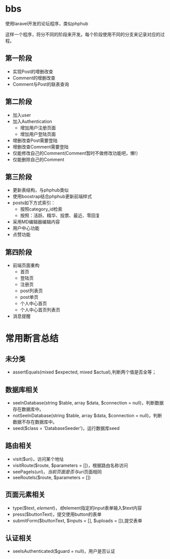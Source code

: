 # bbs
使用laravel开发的论坛程序，类似phphub

这样一个程序，将分不同的阶段来开发。每个阶段使用不同的分支来记录对应的过程。

## 第一阶段
* 实现Post的增删改查
* Comment的增删改查
* Comment与Post的联表查询

## 第二阶段

* 加入user
* 加入Authentication
    * 增加用户注册页面
    * 增加用户登陆页面
* 增删改查Post需要登陆
* 增删改查Comment需要登陆
* 仅能修改自己的Comment(Comment暂时不做修改功能吧，懒!）
* 仅能删除自己的Comment


## 第三阶段

* 更新表结构，与phphub类似
* 使用boostrap结合phphub更新前端样式
* posts如下方式索引：
    * 按照category_id检索
    * 按照：活跃、精华、投票、最近、零回复
* 采用MD编辑器编辑内容
* 用户中心功能
* 点赞功能

## 第四阶段

* 前端页面重构
    * 首页
    * 登陆页
    * 注册页
    * post列表页
    * post单页
    * 个人中心首页
    * 个人中心首页列表页
* 消息提醒


# 常用断言总结

## 未分类
* assertEquals(mixed $expected, mixed $actual),判断两个值是否全等；


## 数据库相关

* seeInDatabase(string $table, array $data, $connection = null)，判断数据存在数据库中。
* notSeeInDatabase(string $table, array $data, $connection = null)，判断数据不存在数据库中。
* seed($class = 'DatabaseSeeder')，运行数据库seed


## 路由相关

* visit($uri)，访问某个地址
* visitRoute($route, $parameters = [])，根据路由名称访问
* seePageIs($uri)，当前页面是否与$uri页面相同
* seeRouteIs($route, $parameters = [])

## 页面元素相关

* type($text, $element)，给$element指定的input表单输入$text内容
* press($buttonText)，提交使用button的表单
* submitForm($buttonText, $inputs = [], $uploads = []),提交表单

## 认证相关

* seeIsAuthenticated($guard = null)，用户是否认证
